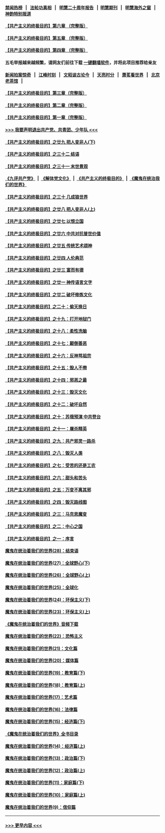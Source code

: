 #### [禁闻热榜](热点新闻.md?=0)  &nbsp;&nbsp;|&nbsp;&nbsp; [法轮功真相](https://github.com/gfw-breaker/truth/blob/master/README.md?=0) &nbsp;&nbsp;|&nbsp;&nbsp; [明慧二十周年报告](https://github.com/gfw-breaker/mh-reports/blob/master/README.md?=0) &nbsp;&nbsp;|&nbsp;&nbsp;[明慧期刊](https://github.com/gfw-breaker/mh-qikan) &nbsp;&nbsp;|&nbsp;&nbsp; [明慧海外之窗](https://github.com/gfw-breaker/mh-news/blob/master/README.md?=0) &nbsp;&nbsp;|&nbsp;&nbsp; [神韵特别报道](https://github.com/gfw-breaker/mh-news/blob/master/shenyun.md?=0)
#### [【共产主义的终极目的】第六章 （完整版）](../pages/nsc422/n11428913.md?t=03121831) 
#### [【共产主义的终极目的】第五章 （完整版）](../pages/nsc422/n11428912.md?t=03121831) 
#### [【共产主义的终极目的】第四章 （完整版）](../pages/nsc422/n11428907.md?t=03121831) 
#### 五毛举报越来越频繁，请网友们前往下载 [一键翻墙软件](https://github.com/gfw-breaker/ssr-accounts)，并将此项目推荐给亲友
#### [新闻拍案惊奇](https://github.com/gfw-breaker/banned-news/blob/master/pages/link4.md) &nbsp;&nbsp;|&nbsp;&nbsp; [江峰时刻](https://github.com/gfw-breaker/banned-news/blob/master/pages/link4.md) &nbsp;&nbsp;|&nbsp;&nbsp; [文昭谈古论今](https://github.com/gfw-breaker/banned-news/blob/master/pages/link4.md) &nbsp;&nbsp;|&nbsp;&nbsp; [天亮时分](https://github.com/gfw-breaker/banned-news/blob/master/pages/link4.md) &nbsp;&nbsp;|&nbsp;&nbsp; [萧茗看世界](https://github.com/gfw-breaker/banned-news/blob/master/pages/link4.md) &nbsp;&nbsp;|&nbsp;&nbsp; [北京老茶馆](https://github.com/gfw-breaker/banned-news/blob/master/pages/link4.md) &nbsp;&nbsp;|&nbsp;&nbsp; 
#### [【共产主义的终极目的】第三章（完整版）](../pages/nsc422/n11428848.md?t=03121831) 
#### [【共产主义的终极目的】第二章（完整版）](../pages/nsc422/n11428831.md?t=03121831) 
#### [【共产主义的终极目的】第一章（完整版）](../pages/nsc422/n11417651.md?t=03121831) 
#### [>>> 我要声明退出共产党、共青团、少年队 <<<](https://github.com/begood0513/goodnews/blob/master/quit/letter.md) 
#### [【共产主义的终极目的】之廿九 把人变非人(下)](../pages/nsc422/n11344140.md?t=03121831) 
#### [【共产主义的终极目的】之三十二 结语](../pages/nsc422/n11360535.md?t=03121831) 
#### [【共产主义的终极目的】之三十一 末世景观](../pages/nsc422/n11351129.md?t=03121831) 
#### [《九评共产党》](https://github.com/begood0513/9ping.md/blob/master/README.md) &nbsp;|&nbsp; [《解体党文化》](../../../../jtdwh.md/blob/master/README.md)  &nbsp;|&nbsp; [《共产主义的终极目的》](../../../../gczydzjmd.md/blob/master/README.md) &nbsp;|&nbsp; [《魔鬼在统治我们的世界》](../../../../mgztzwmdsj.md/blob/master/README.md) 
#### [【共产主义的终极目的】之三十 几成狼世界](../pages/nsc422/n11348280.md?t=03121831) 
#### [【共产主义的终极目的】之廿八 把人变非人(上)](../pages/nsc422/n11340492.md?t=03121831) 
#### [【共产主义的终极目的】之廿七 以恨立国](../pages/nsc422/n11336944.md?t=03121831) 
#### [【共产主义的终极目的】之廿六 中共对抗普世价值](../pages/nsc422/n11324785.md?t=03121831) 
#### [【共产主义的终极目的】之廿五 传统艺术颂神](../pages/nsc422/n11296396.md?t=03121831) 
#### [【共产主义的终极目的】之廿四 人伦典范](../pages/nsc422/n11296397.md?t=03121831) 
#### [【共产主义的终极目的】之廿三 富而有德](../pages/nsc422/n11283598.md?t=03121831) 
#### [【共产主义的终极目的】之廿一 神传语言文字](../pages/nsc422/n11263265.md?t=03121831) 
#### [【共产主义的终极目的】之廿二 破坏修炼文化](../pages/nsc422/n11245728.md?t=03121831) 
#### [【共产主义的终极目的】之二十：偷天换日](../pages/nsc422/n11238846.md?t=03121831) 
#### [【共产主义的终极目的】之十九：打开地狱门](../pages/nsc422/n11206376.md?t=03121831) 
#### [【共产主义的终极目的】之十八：柔性洗脑](../pages/nsc422/n11199994.md?t=03121831) 
#### [【共产主义的终极目的】之十七：颠倒善恶](../pages/nsc422/n11179782.md?t=03121831) 
#### [【共产主义的终极目的】之十六：反神骂祖宗](../pages/nsc422/n11166798.md?t=03121831) 
#### [【共产主义的终极目的】之十五：毁人不倦](../pages/nsc422/n11166792.md?t=03121831) 
#### [【共产主义的终极目的】之十四：邪恶之最](../pages/nsc422/n11150249.md?t=03121831) 
#### [【共产主义的终极目的】之十三：毁灭文化](../pages/nsc422/n11135227.md?t=03121831) 
#### [【共产主义的终极目的】之十二：破坏自然](../pages/nsc422/n11135214.md?t=03121831) 
#### [【共产主义的终极目的】之十：苏俄预演 中共登台](../pages/nsc422/n11118424.md?t=03121831) 
#### [【共产主义的终极目的】之十一：屠杀精英](../pages/nsc422/n11118442.md?t=03121831) 
#### [【共产主义的终极目的】之九：共产邪灵一路杀](../pages/nsc422/n11114139.md?t=03121831) 
#### [【共产主义的终极目的】之八：毁灭人类](../pages/nsc422/n11108503.md?t=03121831) 
#### [【共产主义的终极目的】之七：受苦的还是工农](../pages/nsc422/n11101809.md?t=03121831) 
#### [【共产主义的终极目的】之六：甜头和苦头](../pages/nsc422/n11096971.md?t=03121831) 
#### [【共产主义的终极目的】之五：万变不离其邪](../pages/nsc422/n11091285.md?t=03121831) 
#### [【共产主义的终极目的】之四：毁灭路线图](../pages/nsc422/n11086284.md?t=03121831) 
#### [【共产主义的终极目的】之三：马克思魔变](../pages/nsc422/n11061941.md?t=03121831) 
#### [【共产主义的终极目的】之二：中心之国](../pages/nsc422/n11047728.md?t=03121831) 
#### [【共产主义的终极目的】之一：序言](../pages/nsc422/n11086077.md?t=03121831) 
#### [魔鬼在统治着我们的世界(28)：结束语](../pages/nsc422/n10936246.md?t=03121831) 
#### [魔鬼在统治着我们的世界(27)：全球野心(下)](../pages/nsc422/n10928319.md?t=03121831) 
#### [魔鬼在统治着我们的世界(26)：全球野心(上)](../pages/nsc422/n10900318.md?t=03121831) 
#### [魔鬼在统治着我们的世界(25)：全球化](../pages/nsc422/n10788205.md?t=03121831) 
#### [魔鬼在统治着我们的世界(24)：环保主义(下)](../pages/nsc422/n10695307.md?t=03121831) 
#### [魔鬼在统治着我们的世界(23)：环保主义(上)](../pages/nsc422/n10688613.md?t=03121831) 
#### [《魔鬼在统治着我们的世界》音频下载](../pages/nsc422/n10635553.md?t=03121831) 
#### [魔鬼在统治着我们的世界(22)：恐怖主义](../pages/nsc422/n10614727.md?t=03121831) 
#### [魔鬼在统治着我们的世界(21)：文化篇](../pages/nsc422/n10597706.md?t=03121831) 
#### [魔鬼在统治着我们的世界(20)：媒体篇](../pages/nsc422/n10586579.md?t=03121831) 
#### [魔鬼在统治着我们的世界(19)：教育篇(下)](../pages/nsc422/n10564808.md?t=03121831) 
#### [魔鬼在统治着我们的世界(18)：教育篇(上)](../pages/nsc422/n10526970.md?t=03121831) 
#### [魔鬼在统治着我们的世界(17)：艺术篇](../pages/nsc422/n10499093.md?t=03121831) 
#### [魔鬼在统治着我们的世界(16)：法律篇](../pages/nsc422/n10485969.md?t=03121831) 
#### [魔鬼在统治着我们的世界(15)：经济篇(下)](../pages/nsc422/n10469975.md?t=03121831) 
#### [《魔鬼在统治着我们的世界》全书目录](../pages/nsc422/n10464261.md?t=03121831) 
#### [魔鬼在统治着我们的世界(14)：经济篇(上)](../pages/nsc422/n10457370.md?t=03121831) 
#### [魔鬼在统治着我们的世界(13)：政治篇(下)](../pages/nsc422/n10448270.md?t=03121831) 
#### [魔鬼在统治着我们的世界(12)：政治篇(上)](../pages/nsc422/n10444576.md?t=03121831) 
#### [魔鬼在统治着我们的世界(11)：家庭篇(下)](../pages/nsc422/n10440961.md?t=03121831) 
#### [魔鬼在统治着我们的世界(10)：家庭篇(上)](../pages/nsc422/n10435448.md?t=03121831) 
#### [魔鬼在统治着我们的世界(9)：信仰篇](../pages/nsc422/n10432159.md?t=03121831) 

----
#### [ >>> 更早内容 <<< ](../indexes/nsc422-earlier.md)
